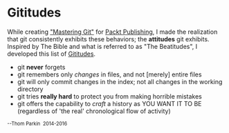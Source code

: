Gititudes
=========

While creating ["Mastering Git"](https://www.packtpub.com/application-development/mastering-git-video) for [Packt Publishing](http://www.packtpub.com), I made the realization that git consistently exhibits these behaviors; the **attitudes** git exhibits.
Inspired by The Bible and what is referred to as "The Beatitudes", I developed this list of [Gititudes](http://www.gititudes.com).

  - git **never** forgets
  - git remembers only *changes* in files, and not [merely] entire files
  - git will only commit changes in the index; not all changes in the working directory
  - git tries **really hard** to protect you from making horrible mistakes
  - git offers the capability to *craft* a history as YOU WANT IT TO BE (regardless of 'the real' chronological flow of activity)

<span style="font-size: 80%;">--Thom Parkin&nbsp;&nbsp;2014-2016</span>

